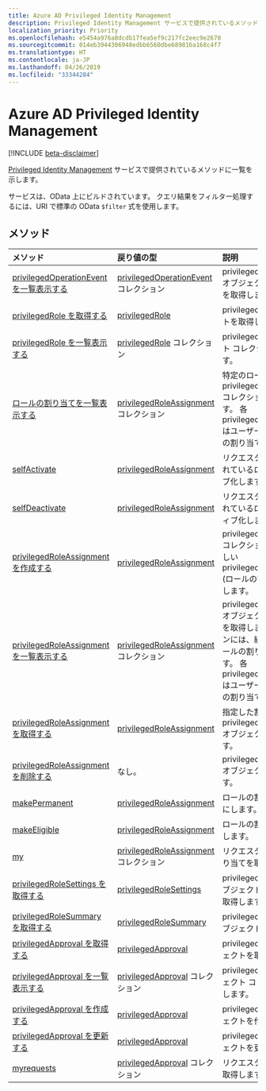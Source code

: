 ```yaml
---
title: Azure AD Privileged Identity Management
description: Privileged Identity Management サービスで提供されているメソッドに一覧を示します。
localization_priority: Priority
ms.openlocfilehash: e5454a976a8dcdb17fea5ef9c217fc2eec9e2670
ms.sourcegitcommit: 014eb3944306948edbb6560dbe689816a168c4f7
ms.translationtype: HT
ms.contentlocale: ja-JP
ms.lasthandoff: 04/26/2019
ms.locfileid: "33344284"
---
```

# <a name="azure-ad-privileged-identity-management"></a>Azure AD Privileged Identity Management

[!INCLUDE [beta-disclaimer](../../includes/beta-disclaimer.md)]

[Privileged Identity Management](https://azure.microsoft.com/ja-JP/documentation/articles/active-directory-privileged-identity-management-configure/) サービスで提供されているメソッドに一覧を示します。

サービスは、OData 上にビルドされています。 クエリ結果をフィルター処理するには、URI で標準の OData ``$filter`` 式を使用します。

## <a name="methods"></a>メソッド

| メソッド           | 戻り値の型    |説明|
|:---------------|:--------|:----------|
|[privilegedOperationEvent を一覧表示する](../api/privilegedoperationevent-list.md) | [privilegedOperationEvent](privilegedoperationevent.md) コレクション |privilegedOperationEvent オブジェクト コレクションを取得します。 |
|[privilegedRole を取得する](../api/privilegedrole-get.md) |[privilegedRole](privilegedrole.md)| privilegedRole オブジェクトを取得します。|
|[privilegedRole を一覧表示する](../api/privilegedrole-list.md) | [privilegedRole](privilegedrole.md) コレクション |privilegedRole オブジェクト コレクションを取得します。 |
|[ロールの割り当てを一覧表示する](../api/privilegedrole-list-assignments.md) | [privilegedRoleAssignment](privilegedroleassignment.md) コレクション |特定のロールの privilegedRoleAssignment コレクションを取得します。 各 privilegedRoleAssignment はユーザーに対するロールの割り当てを表します。|
|[selfActivate](../api/privilegedrole-selfactivate.md) | [privilegedRoleAssignment](privilegedroleassignment.md) |リクエスターに割り当てられているロールをアクティブ化します。|
|[selfDeactivate](../api/privilegedrole-selfdeactivate.md) | [privilegedRoleAssignment](privilegedroleassignment.md) |リクエスターに割り当てられているロールを非アクティブ化します。|
|[privilegedRoleAssignment を作成する](../api/privilegedroleassignment-post-privilegedroleassignments.md) |[privilegedRoleAssignment](privilegedroleassignment.md)| privilegedRoleAssignments コレクションを post して新しい privilegedRoleAssignment (ロールの割り当て) を作成します。|
|[privilegedRoleAssignment を一覧表示する](../api/privilegedroleassignment-list.md) | [privilegedRoleAssignment](privilegedroleassignment.md) コレクション |privilegedRoleAssignment オブジェクト コレクションを取得します。 コレクションには、組織のすべてのロールの割り当てが含まれます。 各 privilegedRoleAssignment はユーザーに対するロールの割り当てを表します。 |
|[privilegedRoleAssignment を取得する](../api/privilegedroleassignment-get.md) | [privilegedRoleAssignment](privilegedroleassignment.md)|指定した割り当て ID の privilegedRoleAssignment オブジェクトを取得します。 |
|[privilegedRoleAssignment を削除する](../api/privilegedroleassignment-delete.md) | なし。 |privilegedRoleAssignment オブジェクトを削除します。 |
|[makePermanent](../api/privilegedroleassignment-makepermanent.md) | [privilegedRoleAssignment](privilegedroleassignment.md) |ロールの割り当てを永続的にします。 |
|[makeEligible](../api/privilegedroleassignment-makeeligible.md) | [privilegedRoleAssignment](privilegedroleassignment.md) |ロールの割り当てを有効にします。 |
|[my](../api/privilegedroleassignment-my.md) | [privilegedRoleAssignment](privilegedroleassignment.md) コレクション|リクエスターのロールの割り当てを取得します。 |
|[privilegedRoleSettings を取得する](../api/privilegedrolesettings-get.md) | [privilegedRoleSettings](../resources/privilegedrolesettings.md)|privilegedRoleSettings オブジェクトのプロパティを取得します。 |
|[privilegedRoleSummary を取得する](../api/privilegedrolesummary-get.md) | [privilegedRoleSummary](../resources/privilegedrolesummary.md)|privilegedRoleSummary オブジェクトを取得します。 |
|[privilegedApproval を取得する](../api/privilegedapproval-get.md) |[privilegedApproval](privilegedapproval.md)| privilegedApproval オブジェクトを取得します。|
|[privilegedApproval を一覧表示する](../api/privilegedapproval-list.md) | [privilegedApproval](privilegedapproval.md) コレクション |privilegedApproval オブジェクト コレクションを取得します。 |
|[privilegedApproval を作成する](../api/privilegedapproval-post-privilegedapproval.md) | [privilegedApproval](privilegedapproval.md)    |privilegedApproval オブジェクトを作成します。 |
|[privilegedApproval を更新する](../api/privilegedapproval-update.md) | [privilegedApproval](privilegedapproval.md) |privilegedApproval オブジェクトを更新します。 |
|[myrequests](../api/privilegedapproval-myrequests.md) | [privilegedApproval](privilegedapproval.md) コレクション|リクエスターの承認要求を取得します。 |

<!-- uuid: 8fcb5dbc-d5aa-4681-8e31-b001d5168d79
2015-10-25 14:57:30 UTC -->
<!--
{
  "type": "#page.annotation",
  "description": "Service root",
  "keywords": "",
  "section": "documentation",
  "tocPath": "",
  "suppressions": []
}
-->
